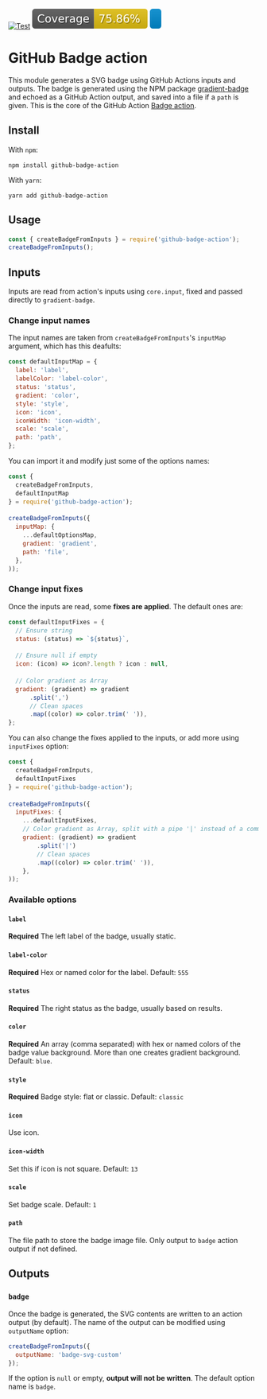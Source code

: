 [![Test](https://github.com/emibcn/github-badge-action/actions/workflows/test.js.yml/badge.svg)](https://github.com/emibcn/github-badge-action/actions/workflows/test.js.yml)
![Coverage](https://raw.githubusercontent.com/emibcn/github-badge-action/badges/main/test-coverage.svg)
![Test generated badge](https://raw.githubusercontent.com/emibcn/github-badge-action/badges/main/test-badge.svg)

# GitHub Badge action

This module generates a SVG badge using GitHub Actions inputs and outputs. The badge is generated using the NPM package [gradient-badge](https://github.com/bokub/gradient-badge) and echoed as a GitHub Action output, and saved into a file if a `path` is given. This is the core of the GitHub Action [Badge action](https://github.com/marketplace/actions/badge-action).

## Install
With `npm`:
```shell
npm install github-badge-action
```

With `yarn`:
```shell
yarn add github-badge-action
```

## Usage

```javascript
const { createBadgeFromInputs } = require('github-badge-action');
createBadgeFromInputs();
```

## Inputs

Inputs are read from action's inputs using `core.input`, fixed and passed directly to `gradient-badge`.

### Change input names
The input names are taken from `createBadgeFromInputs`'s `inputMap` argument, which has this deafults:
```javascript
const defaultInputMap = {
  label: 'label',
  labelColor: 'label-color',
  status: 'status',
  gradient: 'color',
  style: 'style',
  icon: 'icon',
  iconWidth: 'icon-width',
  scale: 'scale',
  path: 'path',
};
```

You can import it and modify just some of the options names:
```javascript
const {
  createBadgeFromInputs,
  defaultInputMap
} = require('github-badge-action');

createBadgeFromInputs({
  inputMap: {
    ...defaultOptionsMap,
    gradient: 'gradient',
    path: 'file',
  },
));
```

### Change input fixes
Once the inputs are read, some **fixes are applied**. The default ones are:
```javascript
const defaultInputFixes = {
  // Ensure string
  status: (status) => `${status}`,

  // Ensure null if empty
  icon: (icon) => icon?.length ? icon : null,

  // Color gradient as Array
  gradient: (gradient) => gradient
      .split(',')
      // Clean spaces
      .map((color) => color.trim(' ')),
};
```

You can also change the fixes applied to the inputs, or add more using `inputFixes` option:
```javascript
const {
  createBadgeFromInputs,
  defaultInputFixes
} = require('github-badge-action');

createBadgeFromInputs({
  inputFixes: {
    ...defaultInputFixes,
    // Color gradient as Array, split with a pipe '|' instead of a comma ','
    gradient: (gradient) => gradient
        .split('|')
        // Clean spaces
        .map((color) => color.trim(' ')),
    },
));
```

### Available options
#### `label`

**Required** The left label of the badge, usually static.

#### `label-color`

**Required** Hex or named color for the label. Default: `555`

#### `status`

**Required** The right status as the badge, usually based on results.

#### `color`

**Required** An array (comma separated) with hex or named colors of the badge value background. More than one creates gradient background. Default: `blue`.

#### `style`

**Required** Badge style: flat or classic. Default: `classic`

#### `icon`

Use icon.

#### `icon-width`

Set this if icon is not square. Default: `13`

#### `scale`

Set badge scale. Default: `1`

#### `path`

The file path to store the badge image file. Only output to `badge` action output if not defined.

## Outputs

### `badge`
Once the badge is generated, the SVG contents are written to an action output (by default). The name of the output can be modified using `outputName` option:
```javascript
createBadgeFromInputs({
  outputName: 'badge-svg-custom'
});
```

If the option is `null` or empty, **output will not be written**. The default option name is `badge`.
